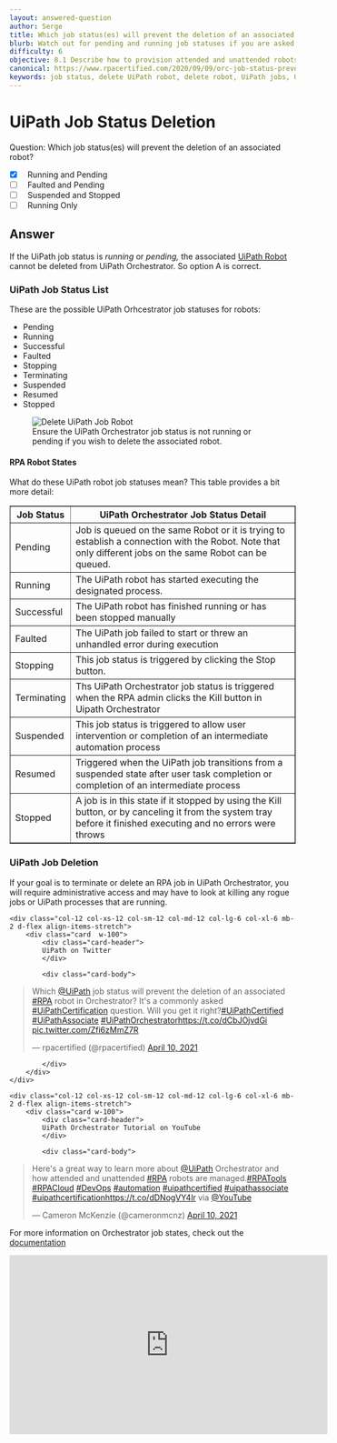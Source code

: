 ```yaml
---
layout: answered-question
author: Serge
title: Which job status(es) will prevent the deletion of an associated robot?
blurb: Watch out for pending and running job statuses if you are asked how to delete an associate robot in Orchestrator on the UiPath Certification Exam.
difficulty: 6
objective: 8.1 Describe how to provision attended and unattended robots to UiPath Orchestrator
canonical: https://www.rpacertified.com/2020/09/09/orc-job-status-prevent-robot-deletion.html
keywords: job status, delete UiPath robot, delete robot, UiPath jobs, UiPath Status, UiPath Certification Status, UiPath Cert Jobs
---
```


<h1>UiPath Job Status Deletion</h1>

Question: Which job status(es) will prevent the deletion of an associated robot?

 - [X] &nbsp;  Running and Pending
 - [ ] &nbsp;  Faulted and Pending
 - [ ] &nbsp;  Suspended and Stopped
 - [ ] &nbsp;  Running Only

## Answer

If the UiPath job status is _running_ or _pending,_ the associated <a href="https://www.rpacertified.com/2020/09/09/orc-available-functions-for-attended-robot.html">UiPath Robot</a> cannot be deleted from UiPath Orchestrator. So option A is correct.

### UiPath Job Status List

These are the possible UiPath Orhcestrator job statuses for robots:

- Pending
- Running
- Successful
- Faulted
- Stopping
- Terminating
- Suspended
- Resumed
- Stopped

 <figure class="figure">
  <img src="https://files.readme.io/ed3d862-job_details.png" alt="Delete UiPath Job Robot" class="img-fluid mx-auto d-block img-thumbnail rounded ">
  <figcaption class="figure-caption">Ensure the UiPath Orchestrator job status is not running or pending if you wish to delete the associated robot. </figcaption>
</figure>

#### RPA Robot States

What do these UiPath robot job statuses mean? This table provides a bit more detail:

<table border="1" class="table table-striped">
<tr>
  <th class="table-primary"> Job Status  </th>
  <th class="table-primary"> UiPath Orchestrator Job Status Detail  </th>
</tr>
<tr>
  <td> Pending </td>
  <td> Job is queued on the same Robot or it is trying to establish a connection with the Robot. Note that only different jobs on the same Robot can be queued.  </td>
</tr>
<tr>
  <td> Running </td>
  <td> The UiPath robot has started executing the designated process.  </td>
</tr>
<tr>
  <td> Successful </td>
  <td> The UiPath robot has finished running or has been stopped manually  </td>
</tr>
<tr>
  <td> Faulted </td>
  <td> The UiPath job failed to start or threw an unhandled error during execution  </td>
</tr>
<tr>
  <td> Stopping </td>
  <td> This job status is triggered by clicking the Stop button.  </td>
</tr>
<tr>
  <td> Terminating </td>
  <td> Ths UiPath Orchestrator job status is triggered when the RPA admin clicks the Kill button in Uipath Orchestrator  </td>
</tr>
<tr>
  <td> Suspended </td>
  <td> This job status is triggered to allow user intervention or completion of an intermediate automation process  </td>
</tr>
<tr>
  <td> Resumed </td>
  <td> Triggered when the UiPath job transitions from a suspended state after user task completion or completion of an intermediate process   </td>
</tr>
<tr>
  <td> Stopped </td>
  <td> A job is in this state if it stopped by using the Kill button, or by canceling it from the system tray before it finished executing and no errors were throws  </td>
</tr>
 </table>
                                                                
### UiPath Job Deletion

If your goal is to terminate or delete an RPA job in UiPath Orchestrator, you will require administrative access and may have to look at killing any rogue jobs or UiPath processes that are running.

<div class="row">
	
    <div class="col-12 col-xs-12 col-sm-12 col-md-12 col-lg-6 col-xl-6 mb-2 d-flex align-items-stretch">
        <div class="card  w-100">
            <div class="card-header">
            UiPath on Twitter
            </div>

            <div class="card-body">
<!-- **************************** -->            
<blockquote class="twitter-tweet"><p lang="en" dir="ltr">Which <a href="https://twitter.com/UiPath?ref_src=twsrc%5Etfw">@UiPath</a> job status will prevent the deletion of an associated <a href="https://twitter.com/hashtag/RPA?src=hash&amp;ref_src=twsrc%5Etfw">#RPA</a> robot in Orchestrator? It&#39;s a commonly asked <a href="https://twitter.com/hashtag/UiPathCertification?src=hash&amp;ref_src=twsrc%5Etfw">#UiPathCertification</a> question. Will you get it right?<a href="https://twitter.com/hashtag/UiPathCertified?src=hash&amp;ref_src=twsrc%5Etfw">#UiPathCertified</a> <a href="https://twitter.com/hashtag/UiPathAssociate?src=hash&amp;ref_src=twsrc%5Etfw">#UiPathAssociate</a> <a href="https://twitter.com/hashtag/UiPathOrchestrator?src=hash&amp;ref_src=twsrc%5Etfw">#UiPathOrchestrator</a><a href="https://t.co/dCbJOjvdGi">https://t.co/dCbJOjvdGi</a> <a href="https://t.co/Zfi6zMmZ7R">pic.twitter.com/Zfi6zMmZ7R</a></p>&mdash; rpacertified (@rpacertified) <a href="https://twitter.com/rpacertified/status/1380671881724956674?ref_src=twsrc%5Etfw">April 10, 2021</a></blockquote> <script async src="https://platform.twitter.com/widgets.js" charset="utf-8"></script> 

<!-- **************************** -->   
            
            
            </div>
        </div>
    </div>
	
	<div class="col-12 col-xs-12 col-sm-12 col-md-12 col-lg-6 col-xl-6 mb-2 d-flex align-items-stretch">
        <div class="card w-100">
            <div class="card-header">
            UiPath Orchestrator Tutorial on YouTube
            </div>

            <div class="card-body">
	    
<blockquote class="twitter-tweet"><p lang="en" dir="ltr">Here&#39;s a great way to learn more about <a href="https://twitter.com/UiPath?ref_src=twsrc%5Etfw">@UiPath</a> Orchestrator and how attended and unattended <a href="https://twitter.com/hashtag/RPA?src=hash&amp;ref_src=twsrc%5Etfw">#RPA</a> robots are managed.<a href="https://twitter.com/hashtag/RPATools?src=hash&amp;ref_src=twsrc%5Etfw">#RPATools</a> <a href="https://twitter.com/hashtag/RPACloud?src=hash&amp;ref_src=twsrc%5Etfw">#RPACloud</a> <a href="https://twitter.com/hashtag/DevOps?src=hash&amp;ref_src=twsrc%5Etfw">#DevOps</a> <a href="https://twitter.com/hashtag/automation?src=hash&amp;ref_src=twsrc%5Etfw">#automation</a> <a href="https://twitter.com/hashtag/uipathcertified?src=hash&amp;ref_src=twsrc%5Etfw">#uipathcertified</a> <a href="https://twitter.com/hashtag/uipathassociate?src=hash&amp;ref_src=twsrc%5Etfw">#uipathassociate</a> <a href="https://twitter.com/hashtag/uipathcertification?src=hash&amp;ref_src=twsrc%5Etfw">#uipathcertification</a><a href="https://t.co/dDNogVY4lr">https://t.co/dDNogVY4lr</a> via <a href="https://twitter.com/YouTube?ref_src=twsrc%5Etfw">@YouTube</a></p>&mdash; Cameron McKenzie (@cameronmcnz) <a href="https://twitter.com/cameronmcnz/status/1380675000802418688?ref_src=twsrc%5Etfw">April 10, 2021</a></blockquote> <script async src="https://platform.twitter.com/widgets.js" charset="utf-8"></script>
            </div>
        </div>
    </div>
	
</div>


For more information on Orchestrator job states, check out the <a href="https://docs.uipath.com/orchestrator/docs/job-states">documentation</a>

<iframe src="https://www.youtube.com/embed/xtpk2RORXDA" allow="accelerometer; autoplay; clipboard-write; encrypted-media; gyroscope; picture-in-picture" allowfullscreen="" width="560" height="315" frameborder="0"></iframe>
